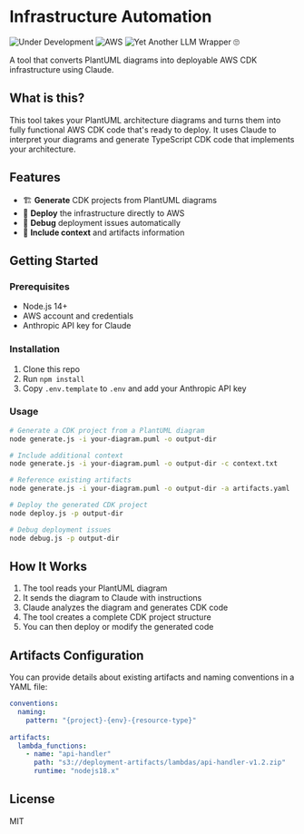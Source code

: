 # Infrastructure Automation

![Under Development](https://img.shields.io/badge/-Under%20Development-yellow)
![AWS](https://img.shields.io/badge/-AWS-orange)
![Yet Another LLM Wrapper 🙄](https://img.shields.io/badge/-Yet%20Another%20LLM%20Wrapper%20%F0%9F%99%84-purple)

A tool that converts PlantUML diagrams into deployable AWS CDK infrastructure using Claude.

## What is this?

This tool takes your PlantUML architecture diagrams and turns them into fully functional AWS CDK code that's ready to deploy. It uses Claude to interpret your diagrams and generate TypeScript CDK code that implements your architecture.

## Features

- 🏗️ **Generate** CDK projects from PlantUML diagrams
- 🚀 **Deploy** the infrastructure directly to AWS
- 🔧 **Debug** deployment issues automatically
- 🧩 **Include context** and artifacts information

## Getting Started

### Prerequisites

- Node.js 14+
- AWS account and credentials
- Anthropic API key for Claude

### Installation

1. Clone this repo
2. Run `npm install`
3. Copy `.env.template` to `.env` and add your Anthropic API key

### Usage

```bash
# Generate a CDK project from a PlantUML diagram
node generate.js -i your-diagram.puml -o output-dir

# Include additional context
node generate.js -i your-diagram.puml -o output-dir -c context.txt

# Reference existing artifacts
node generate.js -i your-diagram.puml -o output-dir -a artifacts.yaml

# Deploy the generated CDK project
node deploy.js -p output-dir

# Debug deployment issues
node debug.js -p output-dir
```

## How It Works

1. The tool reads your PlantUML diagram
2. It sends the diagram to Claude with instructions
3. Claude analyzes the diagram and generates CDK code
4. The tool creates a complete CDK project structure
5. You can then deploy or modify the generated code

## Artifacts Configuration

You can provide details about existing artifacts and naming conventions in a YAML file:

```yaml
conventions:
  naming:
    pattern: "{project}-{env}-{resource-type}"
  
artifacts:
  lambda_functions:
    - name: "api-handler"
      path: "s3://deployment-artifacts/lambdas/api-handler-v1.2.zip"
      runtime: "nodejs18.x"
```

## License

MIT